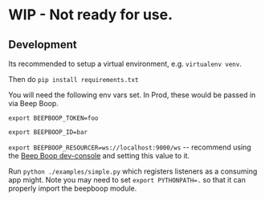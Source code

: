 # WIP - Not ready for use.

## Development

Its recommended to setup a virtual environment, e.g. `virtualenv venv`.

Then do `pip install requirements.txt`

You will need the following env vars set. In Prod, these would be passed in via Beep Boop.

`export BEEPBOOP_TOKEN=foo`

`export BEEPBOOP_ID=bar`

`export BEEPBOOP_RESOURCER=ws://localhost:9000/ws` -- recommend using the [Beep Boop dev-console](https://github.com/BeepBoopHQ/dev-console) and setting this value to it.

Run `python ./examples/simple.py` which registers listeners as a consuming app might.  Note you may need to set `export PYTHONPATH=.` so that
it can properly import the beepboop module.
